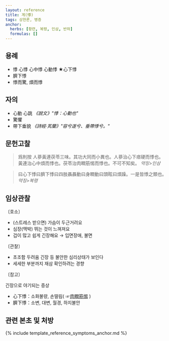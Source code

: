 ```yaml
---
layout: reference
title: 계(悸)
tags: 상한론, 병증
anchor:
  herbs: [황련, 복령, 인삼, 반하]
  formulas: []
---
```



## 용례

* 悸 心悸 心中悸 心動悸 ★心下悸
* 臍下悸
* 悸而驚, 煩而悸

## 자의

* 心動 心跳 _《說文》"悸：心動也"_
* 驚懼
* 帶下垂貌  _《詩經·芄蘭》"容兮遂兮、垂帶悸兮。"_

## 문헌고찰

> 爲則按 人蔘黃連茯苓三味。其功大同而小異也。人蔘治心下痞硬而悸也。黃連治心中煩而悸也。茯苓治肉瞤筋惕而悸也。不可不知矣。 _약징>인삼_

> 曰心下悸曰臍下悸曰四肢聶聶動曰身瞤動曰頭眩曰煩躁。一是皆悸之類也。_약징>복령_



## 임상관찰

〔호소〕

* (스트레스 받으면) 가슴이 두근거려요
* 심장(맥박) 뛰는 것이 느껴져요
* 겁이 많고 쉽게 긴장해요 → 입면장애, 불면

〔관찰〕

* 초조함 두려움 긴장 등 불안한 심리상태가 보인다
* 세세한 부분까지 재삼 확인하려는 경향

〔참고〕

긴장으로 야기되는 증상
* 心下悸：소화불량, 손떨림( ☞[肉瞤筋惕]( {{site.sympurl}}/육순근척 ) )
* 臍下悸：소변, 대변, 월경, 하지불안

## 관련 본초 및 처방


{% include template_reference_symptoms_anchor.md %}
